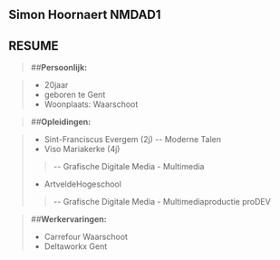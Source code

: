 Simon Hoornaert NMDAD1
----------------------

## RESUME ##

> ##**Persoonlijk:**

>- 20jaar
>- geboren te Gent
>- Woonplaats: Waarschoot

> ##**Opleidingen:**

>- Sint-Franciscus Evergem (2j)
>-- Moderne Talen   
>- Viso Mariakerke (4j)
>>-- Grafische Digitale Media - Multimedia
>- ArtveldeHogeschool
>>-- Grafische Digitale Media - Multimediaproductie proDEV

> ##**Werkervaringen:**
>- Carrefour Waarschoot
>- Deltaworkx Gent
